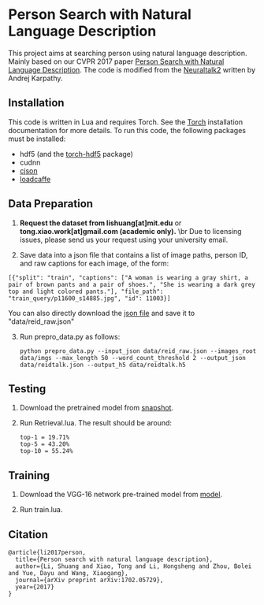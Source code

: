 # Person Search with Natural Language Description

This project aims at searching person using natural language description. Mainly based on our CVPR 2017 paper [Person Search with Natural Language Description](https://arxiv.org/pdf/1702.05729.pdf). The code is modified from the [Neuraltalk2](https://github.com/karpathy/neuraltalk2) written by Andrej Karpathy.


## Installation

This code is written in Lua and requires Torch. See the [Torch](http://torch.ch/) installation documentation for more details. 
To run this code, the following packages must be installed:

- hdf5 (and the [torch-hdf5](https://github.com/deepmind/torch-hdf5/) package)
- cudnn
- [cjson](https://www.kyne.com.au/~mark/software/lua-cjson-manual.html)
- [loadcaffe](https://github.com/szagoruyko/loadcaffe)


## Data Preparation

1. **Request the dataset from lishuang[at]mit.edu** or **tong.xiao.work[at]gmail.com (academic only).** \br
  Due to licensing issues, please send us your request using your university email. 

2. Save data into a json file that contains a list of image paths, person ID, and raw captions for each image, of the form:

  ```
  [{"split": "train", "captions": ["A woman is wearing a gray shirt, a pair of brown pants and a pair of shoes.", "She is wearing a dark grey top and light colored pants."], "file_path": "train_query/p11600_s14885.jpg", "id": 11003}]
  ```

  You can also directly download the [json file](https://drive.google.com/open?id=0B-GOvBat1maObWN1eDV6cFNYV2M) and save it to "data/reid_raw.json"
  
3. Run prepro_data.py as follows:
   
   ```
   python prepro_data.py --input_json data/reid_raw.json --images_root data/imgs --max_length 50 --word_count_threshold 2 --output_json data/reidtalk.json --output_h5 data/reidtalk.h5
   ```

## Testing

1. Download the pretrained model from [snapshot](https://drive.google.com/open?id=0B-GOvBat1maOLURaUm1pckRPQ2M).

2. Run Retrieval.lua. The result should be around:
   
   ```Shell
   top-1 = 19.71%
   top-5 = 43.20%
   top-10 = 55.24%
   ```

## Training

1. Download the VGG-16 network pre-trained model from [model](https://drive.google.com/open?id=0B-GOvBat1maOVjgwSGtQWWZyRlE).

2. Run train.lua.

## Citation
    @article{li2017person,
      title={Person search with natural language description},
      author={Li, Shuang and Xiao, Tong and Li, Hongsheng and Zhou, Bolei and Yue, Dayu and Wang, Xiaogang},
      journal={arXiv preprint arXiv:1702.05729},
      year={2017}
    }
